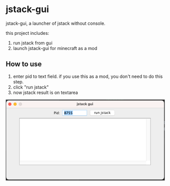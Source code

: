 # jstack-gui

jstack-gui, a launcher of jstack without console.

this project includes:

1. run jstack from gui
2. launch jstack-gui for minecraft as a mod

## How to use

1. enter pid to text field. if you use this as a mod, 
   you don't need to do this step.
2. click "run jstack"
3. now jstack result is on textarea

![gui-image.png](gui-image.png)
